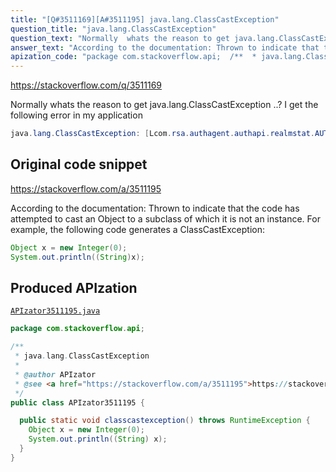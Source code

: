 ```yaml
---
title: "[Q#3511169][A#3511195] java.lang.ClassCastException"
question_title: "java.lang.ClassCastException"
question_text: "Normally  whats the reason to get java.lang.ClassCastException ..? I get the following error in my application"
answer_text: "According to the documentation: Thrown to indicate that the code has attempted to cast an Object to a subclass      of which it is not an instance. For example, the following code generates a ClassCastException:"
apization_code: "package com.stackoverflow.api;  /**  * java.lang.ClassCastException  *  * @author APIzator  * @see <a href=\"https://stackoverflow.com/a/3511195\">https://stackoverflow.com/a/3511195</a>  */ public class APIzator3511195 {    public static void classcastexception() throws RuntimeException {     Object x = new Integer(0);     System.out.println((String) x);   } }"
---
```


https://stackoverflow.com/q/3511169

Normally  whats the reason to get java.lang.ClassCastException ..? I get the following error in my application


```java
java.lang.ClassCastException: [Lcom.rsa.authagent.authapi.realmstat.AUTHw
```


## Original code snippet

https://stackoverflow.com/a/3511195

According to the documentation:
Thrown to indicate that the code has attempted to cast an Object to a subclass 
    of which it is not an instance. For example, the following code generates a ClassCastException:

```java
Object x = new Integer(0);
System.out.println((String)x);
```

## Produced APIzation

[`APIzator3511195.java`](https://github.com/pasqualesalza/apization-temp-data/raw/master/apizations/java/APIzator3511195.java)

```java
package com.stackoverflow.api;

/**
 * java.lang.ClassCastException
 *
 * @author APIzator
 * @see <a href="https://stackoverflow.com/a/3511195">https://stackoverflow.com/a/3511195</a>
 */
public class APIzator3511195 {

  public static void classcastexception() throws RuntimeException {
    Object x = new Integer(0);
    System.out.println((String) x);
  }
}

```